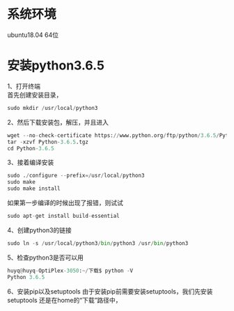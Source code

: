 
# 系统环境
ubuntu18.04 64位

# 安装python3.6.5
1、打开终端<br>
首先创建安装目录，
```python
sudo mkdir /usr/local/python3
```
2、然后下载安装包，解压，并且进入
```python
wget --no-check-certificate https://www.python.org/ftp/python/3.6.5/Python-3.6.5.tgz
tar -xzvf Python-3.6.5.tgz
cd Python-3.6.5
```
3、接着编译安装
```python
sudo ./configure --prefix=/usr/local/python3
sudo make
sudo make install
```
如果第一步编译的时候出现了报错，则试试
```python
sudo apt-get install build-essential
```
4、创建python3的链接
```python
sudo ln -s /usr/local/python3/bin/python3 /usr/bin/python3
```
5、检查python3是否可以用
```python
huyq@huyq-OptiPlex-3050:~/下载$ python -V
Python 3.6.5
```
6、安装pip以及setuptools
由于安装pip前需要安装setuptools，我们先安装setuptools
还是在home的“下载”路径中，







